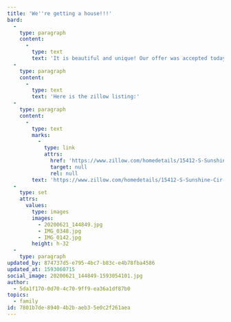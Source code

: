 ```yaml
---
title: 'We''re getting a house!!!'
bard:
  -
    type: paragraph
    content:
      -
        type: text
        text: 'It is beautiful and unique! Our offer was accepted today!! It has a lot of natural light :)'
  -
    type: paragraph
    content:
      -
        type: text
        text: 'Here is the zillow listing:'
  -
    type: paragraph
    content:
      -
        type: text
        marks:
          -
            type: link
            attrs:
              href: 'https://www.zillow.com/homedetails/15412-S-Sunshine-Cir-Plainfield-IL-60544/5354038_zpid/'
              target: null
              rel: null
        text: 'https://www.zillow.com/homedetails/15412-S-Sunshine-Cir-Plainfield-IL-60544/5354038_zpid/'
  -
    type: set
    attrs:
      values:
        type: images
        images:
          - 20200621_144849.jpg
          - IMG_0348.jpg
          - IMG_0142.jpg
        height: h-32
  -
    type: paragraph
updated_by: 874737d5-e795-4bc7-b83c-e4b78fba4586
updated_at: 1593060715
social_image: 20200621_144849-1593054101.jpg
author:
  - 5da1f170-0d70-4c70-9ff9-ea36a1df87b0
topics:
  - family
id: 7801b7de-8940-4b2b-aeb3-5e0c2f261aea
---
```

